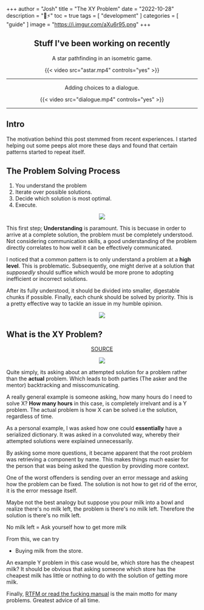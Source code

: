 +++
author = "Josh"
title = "The XY Problem"
date = "2022-10-28"
description = "🧠⚡"
toc = true
tags = [
    "development"
]
categories = [
    "guide"
]
image = "https://i.imgur.com/aXu6r95.png"
+++
<!--more-->
<center>

## Stuff I've been working on recently

A star pathfinding in an isometric game.

{{< video src="astar.mp4" controls="yes" >}}

***

Adding choices to a dialogue.

{{< video src="dialogue.mp4" controls="yes" >}}

***
</center>

## Intro
The motivation behind this post stemmed from recent experiences. I started helping out some peeps alot more these days and found that certain patterns started to repeat itself. 

## The Problem Solving Process

1. You understand the problem
2. Iterate over possible solutions.
3. Decide which solution is most optimal.
4. Execute.

<center>

![](https://media.giphy.com/media/dbtDDSvWErdf2/giphy.gif)

</center>

This first step; **Understanding** is paramount. This is becuase in order to arrive at a complete solution, the problem must be completely understood. Not considering communication skills, a good understanding of the problem directly correlates to how well it can be effectively communicated.

I noticed that a common pattern is to only understand a problem at a **high level**. 
This is problematic. Subsequently, one might derive at a solution that *supposedly* should suffice which would be more prone to adopting inefficient or incorrect solutions.

After its fully understood, it should be divided into smaller, digestable chunks if possible. Finally, each chunk should be solved by priority. This is a pretty effective way to tackle an issue in my humble opinion.

<center>

![](https://i.imgur.com/klhHGBA.jpg)

</center>

## What is the XY Problem?
<center>

[SOURCE](https://xyproblem.info/)

</center>
<center>

![](https://i.imgur.com/dlBrxQf.png)

</center>

Quite simply, its asking about an attempted solution for a problem rather than the **actual** problem. Which leads to both parties (The asker and the mentor) backtracking and misscomunicating.  

A really general example is someone asking, how many hours do I need to solve X? **How many hours** in this case, is completely irrelvant and is a Y problem. The actual problem is how X can be solved i.e the solution, regardless of time.

As a personal example, I was asked how one could **essentially** have a serialized dictionary. It was asked in a convoluted way, whereby their attempted solutions were explained unnecessarily.

By asking some more questions, it became apparent that the root problem was retrieving a component by name. This makes things much easier for the person that was being asked the question by providing more context.

One of the worst offenders is sending over an error message and asking how the problem can be fixed. The solution is not how to get rid of the error, it is the error message itself. 

Maybe not the best analogy but suppose you pour milk into a bowl and realize there's no milk left, the problem is there's no milk left. Therefore the solution is there's no milk left. 

No milk left = Ask yourself how to get more milk

From this, we can try
- Buying milk from the store.

An example Y problem in this case would be, which store has the cheapest milk? It should be obvious that asking someone which store has the cheapest milk has little or nothing to do with the solution of getting more milk.

Finally, [RTFM or read the fucking manual](http://www.readthefuckingmanual.com/) is the main motto for many problems. Greatest advice of all time. 

